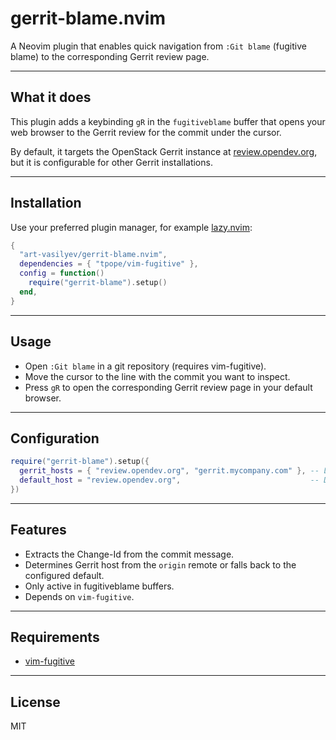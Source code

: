 # gerrit-blame.nvim

A Neovim plugin that enables quick navigation from `:Git blame` (fugitive blame) to the corresponding Gerrit review page.

---

## What it does

This plugin adds a keybinding `gR` in the `fugitiveblame` buffer that opens your web browser to the Gerrit review for the commit under the cursor.

By default, it targets the OpenStack Gerrit instance at [review.opendev.org](https://review.opendev.org), but it is configurable for other Gerrit installations.

---

## Installation

Use your preferred plugin manager, for example [lazy.nvim](https://github.com/folke/lazy.nvim):

```lua
{
  "art-vasilyev/gerrit-blame.nvim",
  dependencies = { "tpope/vim-fugitive" },
  config = function()
    require("gerrit-blame").setup()
  end,
}
```

---

## Usage

* Open `:Git blame` in a git repository (requires vim-fugitive).
* Move the cursor to the line with the commit you want to inspect.
* Press `gR` to open the corresponding Gerrit review page in your default browser.

---

## Configuration

```lua
require("gerrit-blame").setup({
  gerrit_hosts = { "review.opendev.org", "gerrit.mycompany.com" }, -- List of Gerrit hosts to recognize
  default_host = "review.opendev.org",                             -- Default host if origin remote is unrecognized
})
```

---

## Features

* Extracts the Change-Id from the commit message.
* Determines Gerrit host from the `origin` remote or falls back to the configured default.
* Only active in fugitiveblame buffers.
* Depends on `vim-fugitive`.

---

## Requirements

* [vim-fugitive](https://github.com/tpope/vim-fugitive)

---

## License

MIT
